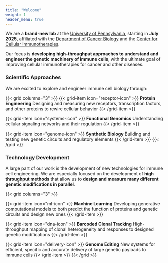 ```yaml
---
title: "Welcome"
weight: 1
header_menu: true
---
```


We are a **brand-new lab** at the [University of Pennsylvania](https://www.upenn.edu), starting in **July 2025**, affiliated with the [Department of Cancer Biology](https://www.upenn.edu/cancer-biology) and the [Center for Cellular Immunotherapies](https://www.med.upenn.edu/cci/).

Our focus is  **developing high-throughput approaches to understand and engineer the genetic machinery of immune cells**, with the ultimate goal of improving cellular immunotherapies for cancer and other diseases.

### Scientific Approaches

We are excited to explore and engineer immune cell biology through:

{{< grid columns="3" >}}
{{< grid-item icon="receptor-icon" >}}
**Protein Engineering**
Designing and measuring new receptors, transcription factors, and other proteins to rewire cellular behavior
{{< /grid-item >}}

{{< grid-item icon="systems-icon" >}}
**Functional Genomics**
Understanding cellular signaling networks and their regulation
{{< /grid-item >}}

{{< grid-item icon="genome-icon" >}}
**Synthetic Biology**
Building and testing new genetic circuits and regulatory elements
{{< /grid-item >}}
{{< /grid >}}

### Technology Development

A large part of our work is the development of new technologies for immune cell engineering. We are especially focused on the development of **high throughput methods** that allow us to **design and measure many different genetic modifications in parallel**.

{{< grid columns="3" >}}

{{< grid-item icon="ml-icon" >}}
**Machine Learning**
Developing generative computational models to both predict the function of proteins and genetic circuits and design new ones
{{< /grid-item >}}

{{< grid-item icon="dna-icon" >}}
**Barcoded Clonal Tracking**
High-throughput mapping of clonal heterogeneity and responses to designed genetic modifications
{{< /grid-item >}}

{{< grid-item icon="delivery-icon" >}}
**Genome Editing**
New systems for efficient, specific and accurate delivery of large genetic payloads to immune cells
{{< /grid-item >}}
{{< /grid >}}
